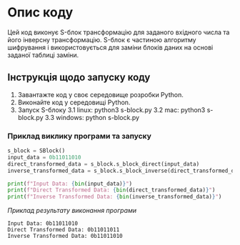 # Опис коду 
Цей код виконує S-блок трансформацію для заданого вхідного числа та його інверсну трансформацію. S-блок є частиною алгоритму шифрування і використовується для заміни блоків даних на основі заданої таблиці заміни.


## Інструкція щодо запуску коду
1. Завантажте код у своє середовище розробки Python.
2. Виконайте код у середовищі Python.
3. Запуск S-блоку
3.1 linux: python3 s-block.py 
3.2 mac: python3 s-block.py
3.3 windows: python s-block.py



### Приклад виклику програми та запуску 

```python
s_block = SBlock()
input_data = 0b11011010
direct_transformed_data = s_block.s_block_direct(input_data)
inverse_transformed_data = s_block.s_block_inverse(direct_transformed_data)

print(f"Input Data: {bin(input_data)}")
print(f"Direct Transformed Data: {bin(direct_transformed_data)}")
print(f"Inverse Transformed Data: {bin(inverse_transformed_data)}")

```

*Приклад результату виконання програми*

```
Input Data: 0b11011010
Direct Transformed Data: 0b11011011
Inverse Transformed Data: 0b11011010
```
